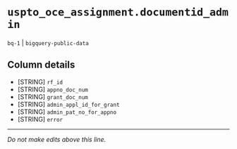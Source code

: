 # `uspto_oce_assignment.documentid_admin`
`bq-1` | `bigquery-public-data`

## Column details
* [STRING]    `rf_id`
* [STRING]    `appno_doc_num`
* [STRING]    `grant_doc_num`
* [STRING]    `admin_appl_id_for_grant`
* [STRING]    `admin_pat_no_for_appno`
* [STRING]    `error`

-------------------------------------------------------------------------------
*Do not make edits above this line.*
